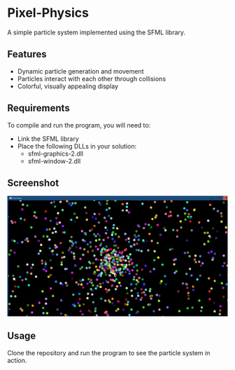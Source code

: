 # Pixel-Physics
A simple particle system implemented using the SFML library.

## Features
- Dynamic particle generation and movement
- Particles interact with each other through collisions
- Colorful, visually appealing display

## Requirements
To compile and run the program, you will need to:
- Link the SFML library
- Place the following DLLs in your solution:
  - sfml-graphics-2.dll
  - sfml-window-2.dll

## Screenshot
![background image](./screenshots/ss.png)

## Usage
Clone the repository and run the program to see the particle system in action.
